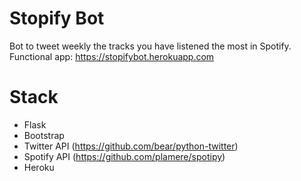# Stopify Bot
Bot to tweet weekly the tracks you have listened the most in Spotify.
Functional app: https://stopifybot.herokuapp.com

# Stack
* Flask
* Bootstrap
* Twitter API (https://github.com/bear/python-twitter)
* Spotify API (https://github.com/plamere/spotipy)
* Heroku
